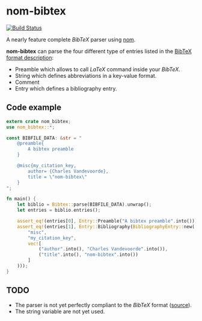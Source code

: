 # nom-bibtex
[![Build Status](https://travis-ci.org/charlesvdv/nom-bibtex.svg?branch=master)](https://travis-ci.org/charlesvdv/nom-bibtex)

A nearly feature complete *BibTeX* parser using [nom](https://github.com/Geal/nom).

**nom-bibtex** can parse the four different type of entries listed in the
[BibTeX format description](http://www.bibtex.org/Format/):

- Preamble which allows to call *LaTeX* command inside your *BibTeX*.
- String which defines abbreviations in a key-value format.
- Comment
- Entry which defines a bibliography entry.

## Code example

```rust
extern crate nom_bibtex;
use nom_bibtex::*;

const BIBFILE_DATA: &str = "
    @preamble{
        A bibtex preamble
    }

    @misc{my_citation_key,
        author= {Charles Vandevoorde},
        title = \"nom-bibtex\"
    }
";

fn main() {
    let biblio = Bibtex::parse(BIBFILE_DATA).unwrap();
    let entries = biblio.entries();

    assert_eq!(entries[0], Entry::Preamble("A bibtex preamble".into()));
    assert_eq!(entries[1], Entry::Bibliography(BibliographyEntry::new(
        "misc",
        "my_citation_key",
        vec![
            ("author".into(), "Charles Vandevoorde".into()),
            ("title".into(), "nom-bibtex".into())
        ]
    )));
}
```

## TODO

- The parser is not yet perfectly compliant to the *BibTeX* format
([source](http://maverick.inria.fr/~Xavier.Decoret/resources/xdkbibtex/bibtex_summary.html)).
- The string variable are not yet used.

